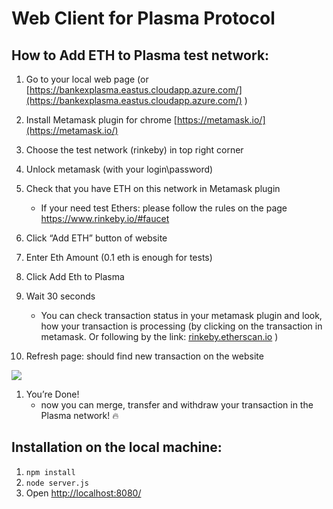 # Web Client for Plasma Protocol 

## How to Add ETH to Plasma test network:

1.  Go to your local web page (or [https://bankexplasma.eastus.cloudapp.azure.com/](https://bankexplasma.eastus.cloudapp.azure.com/) )

2.  Install Metamask plugin for chrome [https://metamask.io/](https://metamask.io/)

3.  Choose the test network (rinkeby) in top right corner

4.  Unlock metamask (with your login\password)

4. Check that you have ETH on this network in Metamask plugin
   - If your need test Ethers: please follow the rules on the page https://www.rinkeby.io/#faucet

6.  Click “Add ETH” button of website

7.  Enter Eth Amount (0.1 eth is enough for tests)

8.  Click Add Eth to Plasma

9.  Wait 30 seconds

    *   You can check transaction status in your metamask plugin and look, how your transaction is processing (by clicking on the transaction in metamask. Or following by the link: [rinkeby.etherscan.io](https://rinkeby.etherscan.io/address/0xd8ac480331870c5764b5430f854926b1cfd1d8b1) )

11.  Refresh page: should find new transaction on the website

![](https://lh6.googleusercontent.com/EA7kNB9T0WiEYqgfwt2IM5CeGtu8vditD3aaRX4UivdjVOsnGksJ5Ba5z_Y-vMWlUhCoksd8rvpbpyRnP_dTYFK4L3AIOWygS72sfMviTMh8d8-DyBtuwn-zLsJIU_7l8OUMkehn)

1.  You’re Done!
    - now you can merge, transfer and withdraw your transaction in the Plasma network! :fire:


## Installation on the local machine:

1. `npm install`
1. `node server.js`
1. Open [http://localhost:8080/](http://localhost:8080/)

